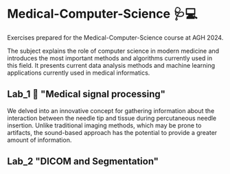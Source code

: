 # Medical-Computer-Science 🩺💻
Exercises prepared for the Medical-Computer-Science course at AGH 2024.

The subject explains the role of computer science in modern medicine and introduces the most important methods and algorithms currently used in this field. It presents current data analysis methods and machine learning applications currently used in medical informatics.

## **Lab_1** 💉 "Medical signal processing"
We delved into an innovative concept for gathering information about the interaction between the needle tip and tissue during percutaneous needle insertion. Unlike traditional imaging methods, which may be prone to artifacts, the sound-based approach has the potential to provide a greater amount of information.

## **Lab_2** "DICOM and Segmentation"
